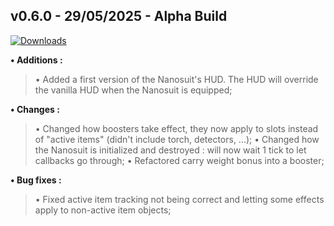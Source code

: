 ## **v0.6.0 - 29/05/2025 - Alpha Build**

[![Downloads](https://img.shields.io/github/downloads/nltp-ashes/Nanosuit/v0.6.0/total?label=Downloads)]()

**• Additions :**
> • Added a first version of the Nanosuit's HUD. The HUD will override the vanilla HUD when the Nanosuit is equipped;

**• Changes :**
> • Changed how boosters take effect, they now apply to slots instead of "active items" (didn't include torch, detectors, ...);
> • Changed how the Nanosuit is initialized and destroyed : will now wait 1 tick to let callbacks go through;
> • Refactored carry weight bonus into a booster;

**• Bug fixes :**
> • Fixed active item tracking not being correct and letting some effects apply to non-active item objects;